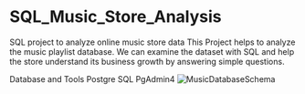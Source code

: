 # SQL_Music_Store_Analysis
SQL project to analyze online music store data
This Project helps to analyze the music playlist database. We can examine the dataset with SQL and help the store understand its business growth by answering simple questions.

Database and Tools
Postgre SQL
PgAdmin4
![MusicDatabaseSchema](https://github.com/user-attachments/assets/bcc15165-b6d4-409f-b6b3-86a4cfee5dfe)
